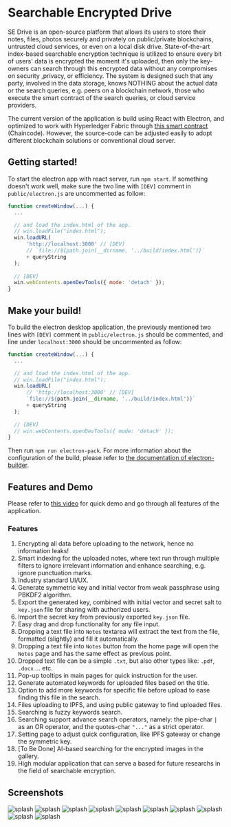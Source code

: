 # Searchable Encrypted Drive

SE Drive is an open-source platform that allows its users to store
their notes, files, photos securely and privately on public/private blockchains,
untrusted cloud services, or even on a local disk drive.
State-of-the-art index-based searchable encryption technique is utilized to
ensure every bit of users' data is encrypted the moment it's uploaded, then only the
key-owners can search through this encrypted data without any compromises on security ,privacy, or efficiency. The system is designed such that
any party, involved in the data storage, knows NOTHING about the actual data or the search queries, e.g. peers on a blockchain network, those who
execute the smart contract of the search queries, or cloud service providers.

The current version of the application is build using React with Electron, and optimized to work with Hyperledger Fabric through [this smart contract](https://github.com/MahmoudRe/sse-chaincode) (Chaincode). However, the source-code can be adjusted easily to adopt different blockchain solutions or conventional cloud server.

## Getting started!

To start the electron app with react server, run `npm start`. If something doesn't work well, make sure the two line with `[DEV]` comment in `public/electron.js` are uncommented as follow:

```js
function createWindow(...) {
  ...

  // and load the index.html of the app.
  // win.loadFile("index.html");
  win.loadURL(
      'http://localhost:3000' // [DEV]
      // `file://${path.join(__dirname, '../build/index.html')}`
      + queryString
  );
  
  // [DEV]
  win.webContents.openDevTools({ mode: 'detach' });
}
```

## Make your build!
To build the electron desktop application, the previously mentioned two lines with `[DEV]` comment in `public/electron.js` should be commented, and line under `localhost:3000` should be uncommented as follow:
```js
function createWindow(...) {
  ...

  // and load the index.html of the app.
  // win.loadFile("index.html");
  win.loadURL(
      // 'http://localhost:3000' // [DEV]
      `file://${path.join(__dirname, '../build/index.html')}`
      + queryString
  );
  
  // [DEV]
  // win.webContents.openDevTools({ mode: 'detach' });
}
```

Then run `npm run electron-pack`. For more information about the configuration of the build, please refer to [the documentation of electron-builder](https://www.electron.build/configuration/configuration).

## Features and Demo
Please refer to [this video]() for quick demo and go through all features of the application.

### Features
1. Encrypting all data before uploading to the network, hence no information leaks!
1. Smart indexing for the uploaded notes, where text run through multiple filters to ignore irrelevant information and enhance searching, e.g. ignore punctuation marks.
1. Industry standard UI/UX.
1. Generate symmetric key and initial vector from weak passphrase using PBKDF2 algorithm.
1. Export the generated key, combined with initial vector and secret salt to `key.json` file for sharing with authorized users.
1. Import the secret key from previously exported `key.json` file.
1. Easy drag and drop functionality for any file input.
1. Dropping a text file into `Notes` textarea will extract the text from the file, formatted (slightly) and fill it automatically.
1. Dropping a text file into `Notes` button from the home page will open the `Notes` page and has the same effect as previous point.
1. Dropped text file can be a simple `.txt`, but also other types like: `.pdf`, `.docx` ... etc. 
1. Pop-up tooltips in main pages for quick instruction for the user.
1. Generate automated keywords for uploaded files based on the title.
1. Option to add more keywords for specific file before upload to ease finding this file in the search.
1. Files uploading to IPFS, and using public gateway to find uploaded files.
1. Searching is fuzzy keywords search.
1. Searching support advance search operators, namely: the pipe-char `|` as an OR operator, and the quotes-char `"..."` as a strict operator.
1. Setting page to adjust quick configuration, like IPFS gateway or change the symmetric key.
1. [To Be Done] AI-based searching for the encrypted images in the gallery.
1. High modular application that can serve a based for future researchs in the field of searchable encryption.

## Screenshots
![splash](screenshots/1.png)
![splash](screenshots/2.png)
![splash](screenshots/3.png)
![splash](screenshots/4.png)
![splash](screenshots/5.png)
![splash](screenshots/6.png)
![splash](screenshots/7.png)
![splash](screenshots/8.png)
![splash](screenshots/9.png)
![splash](screenshots/10.png)